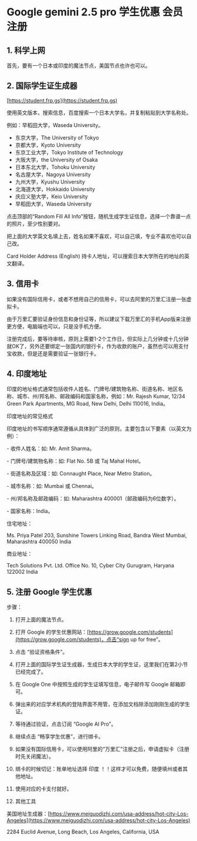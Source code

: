 # Google gemini 2.5 pro 学生优惠 会员注册

## 1. 科学上网

首先，要有一个日本或印度的魔法节点，美国节点也许也可以。

## 2. 国际学生证生成器

[https://student.frp.gs](https://student.frp.gs)

使用英文版本，搜索信息，百度搜索一个日本大学名，并复制粘贴到大学名称处。

例如：早稻田大学，Waseda University。

- 东京大学，The University of Tokyo‌
- 京都大学，Kyoto University
- 东京工业大学，Tokyo Institute of Technology
- 大阪大学，the University of Osaka
- 日本东北大学，Tohoku University
- 名古屋大学，Nagoya University
- 九州大学，Kyushu University
- 北海道大学，Hokkaido University
- 庆应义塾大学，‌Keio University‌
- 早稻田大学，Waseda University

点击顶部的“Random Fill All Info”按钮，随机生成学生证信息，选择一个靠谱一点的照片，至少性别要对。

把上面的大学英文名填上去，姓名如果不喜欢，可以自己填，专业不喜欢也可以自己改。

Card Holder Address (English) 持卡人地址，可以搜索日本大学所在的地址的英文翻译。

## 3. 信用卡

如果没有国际信用卡，或者不想用自己的信用卡，可以去阿里的万里汇注册一张虚拟卡。

由于万里汇要验证身份信息和身份证等，所以建议下载万里汇的手机App版来注册更方便，电脑端也可以，只是没手机方便。

注册完成后，要等待审核，原则上需要1-2个工作日，但实际上几分钟或十几分钟就OK了，另外还要绑定一张国内的银行卡，作为收款的账户，虽然也可以用支付宝收款，但是还是需要验证一张银行卡。

## 4. 印度地址

印度的地址格式通常包括收件人姓名、门牌号/建筑物名称、街道名称、地区名称、城市、州/邦名称、邮政编码和国家名称‌，例如：Mr. Rajesh Kumar, 12/34 Green Park Apartments, MG Road, New Delhi, Delhi 110016, India。

印度地址的常见格式‌

印度地址的书写顺序通常遵循从具体到广泛的原则，主要包含以下要素（以英文为例）：

‌- 收件人姓名‌：如: Mr. Amit Sharma。

‌- 门牌号/建筑物名称‌：如: Flat No. 5B 或 Taj Mahal Hotel。

‌- 街道名称及区域‌：如: Connaught Place, Near Metro Station。

‌- 城市名称‌：如: Mumbai 或 Chennai。

‌- 州/邦名称及邮政编码‌：如: Maharashtra 400001（邮政编码为6位数字）。

‌- 国家名称‌：India。

‌住宅地址‌：

Ms. Priya Patel
203, Sunshine Towers
Linking Road, Bandra West
Mumbai, Maharashtra 400050
India

‌商业地址‌：

Tech Solutions Pvt. Ltd.
Office No. 10, Cyber City
Gurugram, Haryana 122002
India

## 5. 注册 Google 学生优惠

步骤：

1. 打开上面的魔法节点。

2. 打开 Google 的学生优惠网站：[https://grow.google.com/students](https://grow.google.com/students)，点击“sign up for free”。

3. 点击 “验证资格条件”。

4. 打开上面的国际学生证生成器，生成日本大学的学生证，这里我们在第2小节已经完成了。

5. 在 Google One 中按照生成的学生证填写信息，电子邮件写 Google 邮箱即可。

6. 弹出来的对应学术机构的登陆界面不用管，在添加文档除添加刚刚生成的学生证。

7. 等待通过验证，点击订阅 “Google AI Pro”。

8. 继续点击 “畅享学生优惠”，进行绑卡。

9. 如果没有国际信用卡，可以使用阿里的“万里汇”注册之后，申请虚拟卡（注册时先关闭魔法）。

10. 绑卡的时候切记：账单地址选择 印度 ！！这样才可以免费，随便填州或者其他地址。

11. 使用对应的卡支付就好。

5. 其他工具

美国地址生成器：[https://www.meiguodizhi.com/usa-address/hot-city-Los-Angeles](https://www.meiguodizhi.com/usa-address/hot-city-Los-Angeles)

2284 Euclid Avenue, Long Beach, Los Angeles, California, USA
